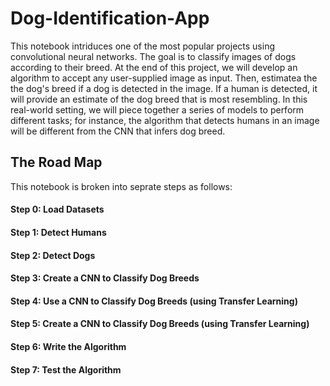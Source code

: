 # Dog-Identification-App

This notebook intriduces one of the most popular projects using convolutional neural networks. The goal is to classify images of dogs according to their breed. At the end of this project, we will develop an algorithm to accept any user-supplied image as input. Then, estimatea the the dog's breed if a dog is detected in the image. If a human is detected, it will provide an estimate of the dog breed that is most resembling. In this real-world setting, we will piece together a series of models to perform different tasks; for instance, the algorithm that detects humans in an image will be different from the CNN that infers dog breed. 

## The Road Map
This notebook is broken into seprate steps as follows:

#### Step 0: Load Datasets
#### Step 1: Detect Humans
#### Step 2: Detect Dogs
#### Step 3: Create a CNN to Classify Dog Breeds
#### Step 4: Use a CNN to Classify Dog Breeds (using Transfer Learning)
#### Step 5: Create a CNN to Classify Dog Breeds (using Transfer Learning)
#### Step 6: Write the Algorithm
#### Step 7: Test the Algorithm
